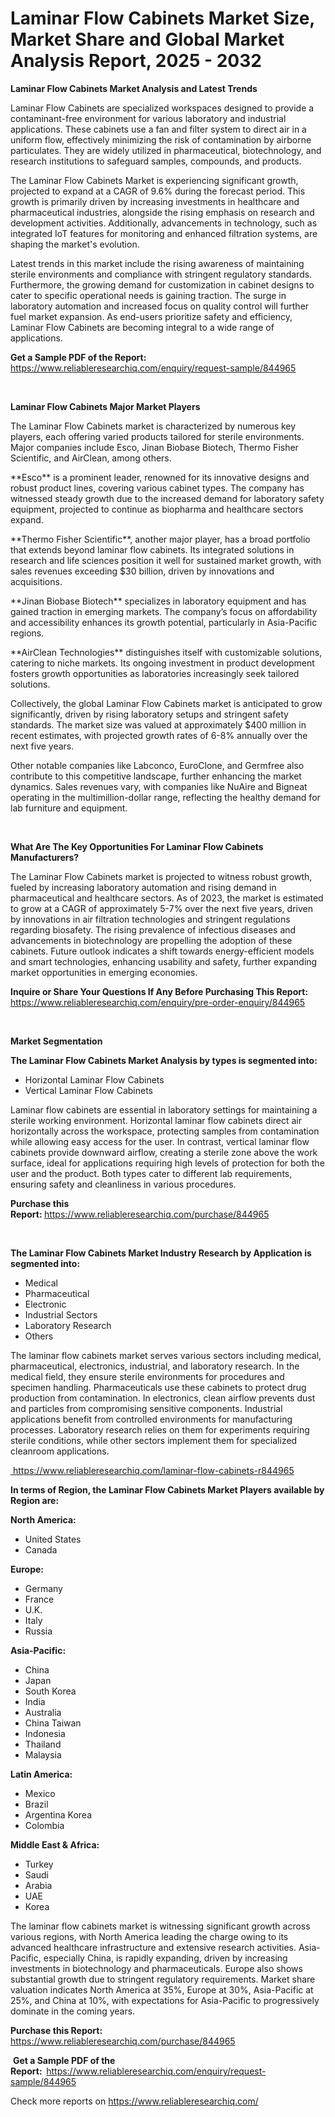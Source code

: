 <p><h1>Laminar Flow Cabinets Market Size, Market Share and Global Market Analysis Report, 2025 - 2032</h1></p><p><strong>Laminar Flow Cabinets Market Analysis and Latest Trends</strong></p>
<p><p>Laminar Flow Cabinets are specialized workspaces designed to provide a contaminant-free environment for various laboratory and industrial applications. These cabinets use a fan and filter system to direct air in a uniform flow, effectively minimizing the risk of contamination by airborne particulates. They are widely utilized in pharmaceutical, biotechnology, and research institutions to safeguard samples, compounds, and products.</p><p>The Laminar Flow Cabinets Market is experiencing significant growth, projected to expand at a CAGR of 9.6% during the forecast period. This growth is primarily driven by increasing investments in healthcare and pharmaceutical industries, alongside the rising emphasis on research and development activities. Additionally, advancements in technology, such as integrated IoT features for monitoring and enhanced filtration systems, are shaping the market's evolution.</p><p>Latest trends in this market include the rising awareness of maintaining sterile environments and compliance with stringent regulatory standards. Furthermore, the growing demand for customization in cabinet designs to cater to specific operational needs is gaining traction. The surge in laboratory automation and increased focus on quality control will further fuel market expansion. As end-users prioritize safety and efficiency, Laminar Flow Cabinets are becoming integral to a wide range of applications.</p></p>
<p><strong>Get a Sample PDF of the Report:&nbsp;</strong> <a href="https://www.reliableresearchiq.com/enquiry/request-sample/844965?utm_campaign=2245&utm_medium=2&utm_source=Github&utm_content=ia&utm_term=17022025&utm_id=laminar-flow-cabinets">https://www.reliableresearchiq.com/enquiry/request-sample/844965</a></p>
<p>&nbsp;</p>
<p><strong>Laminar Flow Cabinets Major Market Players</strong></p>
<p><p>The Laminar Flow Cabinets market is characterized by numerous key players, each offering varied products tailored for sterile environments. Major companies include Esco, Jinan Biobase Biotech, Thermo Fisher Scientific, and AirClean, among others.</p><p>**Esco** is a prominent leader, renowned for its innovative designs and robust product lines, covering various cabinet types. The company has witnessed steady growth due to the increased demand for laboratory safety equipment, projected to continue as biopharma and healthcare sectors expand.</p><p>**Thermo Fisher Scientific**, another major player, has a broad portfolio that extends beyond laminar flow cabinets. Its integrated solutions in research and life sciences position it well for sustained market growth, with sales revenues exceeding $30 billion, driven by innovations and acquisitions.</p><p>**Jinan Biobase Biotech** specializes in laboratory equipment and has gained traction in emerging markets. The company’s focus on affordability and accessibility enhances its growth potential, particularly in Asia-Pacific regions.</p><p>**AirClean Technologies** distinguishes itself with customizable solutions, catering to niche markets. Its ongoing investment in product development fosters growth opportunities as laboratories increasingly seek tailored solutions.</p><p>Collectively, the global Laminar Flow Cabinets market is anticipated to grow significantly, driven by rising laboratory setups and stringent safety standards. The market size was valued at approximately $400 million in recent estimates, with projected growth rates of 6-8% annually over the next five years.</p><p>Other notable companies like Labconco, EuroClone, and Germfree also contribute to this competitive landscape, further enhancing the market dynamics. Sales revenues vary, with companies like NuAire and Bigneat operating in the multimillion-dollar range, reflecting the healthy demand for lab furniture and equipment.</p></p>
<p>&nbsp;</p>
<p><strong>What Are The Key Opportunities For Laminar Flow Cabinets Manufacturers?</strong></p>
<p><p>The Laminar Flow Cabinets market is projected to witness robust growth, fueled by increasing laboratory automation and rising demand in pharmaceutical and healthcare sectors. As of 2023, the market is estimated to grow at a CAGR of approximately 5-7% over the next five years, driven by innovations in air filtration technologies and stringent regulations regarding biosafety. The rising prevalence of infectious diseases and advancements in biotechnology are propelling the adoption of these cabinets. Future outlook indicates a shift towards energy-efficient models and smart technologies, enhancing usability and safety, further expanding market opportunities in emerging economies.</p></p>
<p><strong>Inquire or Share Your Questions If Any Before Purchasing This Report:</strong> <a href="https://www.reliableresearchiq.com/enquiry/pre-order-enquiry/844965?utm_campaign=2245&utm_medium=2&utm_source=Github&utm_content=ia&utm_term=17022025&utm_id=laminar-flow-cabinets">https://www.reliableresearchiq.com/enquiry/pre-order-enquiry/844965</a></p>
<p>&nbsp;</p>
<p><strong>Market Segmentation</strong></p>
<p><strong>The Laminar Flow Cabinets Market Analysis by types is segmented into:</strong></p>
<p><ul><li>Horizontal Laminar Flow Cabinets</li><li>Vertical Laminar Flow Cabinets</li></ul></p>
<p><p>Laminar flow cabinets are essential in laboratory settings for maintaining a sterile working environment. Horizontal laminar flow cabinets direct air horizontally across the workspace, protecting samples from contamination while allowing easy access for the user. In contrast, vertical laminar flow cabinets provide downward airflow, creating a sterile zone above the work surface, ideal for applications requiring high levels of protection for both the user and the product. Both types cater to different lab requirements, ensuring safety and cleanliness in various procedures.</p></p>
<p><strong>Purchase this Report:&nbsp;</strong><a href="https://www.reliableresearchiq.com/purchase/844965?utm_campaign=2245&utm_medium=2&utm_source=Github&utm_content=ia&utm_term=17022025&utm_id=laminar-flow-cabinets">https://www.reliableresearchiq.com/purchase/844965</a></p>
<p>&nbsp;</p>
<p><strong>The Laminar Flow Cabinets Market Industry Research by Application is segmented into:</strong></p>
<p><ul><li>Medical</li><li>Pharmaceutical</li><li>Electronic</li><li>Industrial Sectors</li><li>Laboratory Research</li><li>Others</li></ul></p>
<p><p>The laminar flow cabinets market serves various sectors including medical, pharmaceutical, electronics, industrial, and laboratory research. In the medical field, they ensure sterile environments for procedures and specimen handling. Pharmaceuticals use these cabinets to protect drug production from contamination. In electronics, clean airflow prevents dust and particles from compromising sensitive components. Industrial applications benefit from controlled environments for manufacturing processes. Laboratory research relies on them for experiments requiring sterile conditions, while other sectors implement them for specialized cleanroom applications.</p></p>
<p><a href="https://www.reliableresearchiq.com/laminar-flow-cabinets-r844965?utm_campaign=2245&utm_medium=2&utm_source=Github&utm_content=ia&utm_term=17022025&utm_id=laminar-flow-cabinets">&nbsp;https://www.reliableresearchiq.com/laminar-flow-cabinets-r844965</a></p>
<p><strong>In terms of Region, the Laminar Flow Cabinets Market Players available by Region are:</strong></p>
<p>
    <p> <strong> North America: </strong>
        <ul>
            <li>United States</li>
            <li>Canada</li>
        </ul>
        </p> 
    <p> <strong> Europe: </strong>
        <ul>
            <li>Germany</li>
            <li>France</li>
            <li>U.K.</li>
            <li>Italy</li>
            <li>Russia</li>
        </ul>
        </p> 
    <p> <strong> Asia-Pacific: </strong>
        <ul>
            <li>China</li>
            <li>Japan</li>
            <li>South Korea</li>
            <li>India</li>
            <li>Australia</li>
            <li>China Taiwan</li>
            <li>Indonesia</li>
            <li>Thailand</li>
            <li>Malaysia</li>
        </ul>
        </p> 
    <p> <strong> Latin America: </strong>
        <ul>
            <li>Mexico</li>
            <li>Brazil</li>
            <li>Argentina Korea</li>
            <li>Colombia</li>
        </ul>
        </p> 
    <p> <strong> Middle East & Africa: </strong>
        <ul>
            <li>Turkey</li>
            <li>Saudi</li>
            <li>Arabia</li>
            <li>UAE</li>
            <li>Korea</li>
        </ul>
    </p>
    </p>
<p><p>The laminar flow cabinets market is witnessing significant growth across various regions, with North America leading the charge owing to its advanced healthcare infrastructure and extensive research activities. Asia-Pacific, especially China, is rapidly expanding, driven by increasing investments in biotechnology and pharmaceuticals. Europe also shows substantial growth due to stringent regulatory requirements. Market share valuation indicates North America at 35%, Europe at 30%, Asia-Pacific at 25%, and China at 10%, with expectations for Asia-Pacific to progressively dominate in the coming years.</p></p>
<p><strong>Purchase this Report: </strong><a href="https://www.reliableresearchiq.com/purchase/844965?utm_campaign=2245&utm_medium=2&utm_source=Github&utm_content=ia&utm_term=17022025&utm_id=laminar-flow-cabinets">https://www.reliableresearchiq.com/purchase/844965</a></p>
<p>&nbsp;<strong>Get a Sample PDF of the Report:&nbsp;&nbsp;</strong><a href="https://www.reliableresearchiq.com/enquiry/request-sample/844965?utm_campaign=2245&utm_medium=2&utm_source=Github&utm_content=ia&utm_term=17022025&utm_id=laminar-flow-cabinets">https://www.reliableresearchiq.com/enquiry/request-sample/844965</a></p>
<p><strong></strong></p>
<p>Check more reports on <a href="https://www.reliableresearchiq.com/?utm_campaign=2245&utm_medium=2&utm_source=Github&utm_content=ia&utm_term=17022025&utm_id=laminar-flow-cabinets">https://www.reliableresearchiq.com/</a></p>